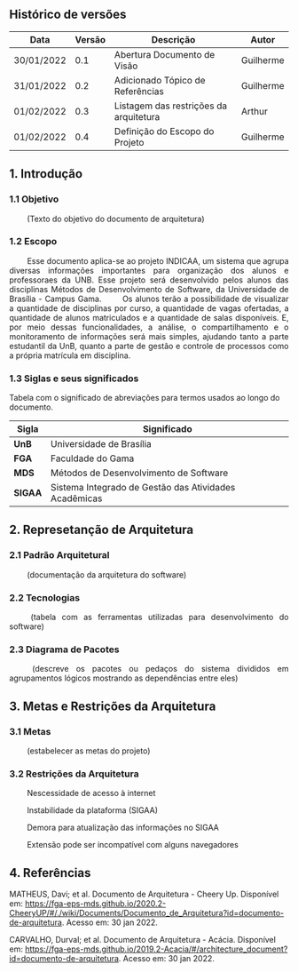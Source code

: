 ## Histórico de versões

|Data|Versão|Descrição|Autor|
|-|-|-|-|
|30/01/2022|0.1|Abertura Documento de Visão|Guilherme|
|31/01/2022|0.2|Adicionado Tópico de Referências|Guilherme|
|01/02/2022|0.3|Listagem das restrições da arquitetura|Arthur|
|01/02/2022|0.4|Definição do Escopo do Projeto|Guilherme|

## 1. <a name="1">Introdução</a>

### 1.1 <a name ="1_1">Objetivo</a>

<p align="justify"> &emsp;&emsp; (Texto do objetivo do documento de arquitetura) </p>

### 1.2 <a name="1_2">Escopo</a>

<p align="justify"> &emsp;&emsp; Esse documento aplica-se ao projeto INDICAA, um sistema que agrupa diversas informações importantes para organização dos alunos e professoraes da UNB. Esse projeto será desenvolvido pelos alunos das disciplinas Métodos de Desenvolvimento de Software, da Universidade de Brasília - Campus Gama.
     Os alunos terão a possibilidade de visualizar a quantidade de disciplinas por curso, a quantidade de vagas ofertadas, a quantidade de alunos matriculados e a quantidade de salas disponíveis. E, por meio dessas funcionalidades, a análise, o compartilhamento e o monitoramento de informações será mais simples, ajudando tanto a parte estudantil da UnB, quanto a parte de gestão e controle de processos como a própria matrícula em disciplina. </p>

### 1.3 <a name=1_3>Siglas e seus significados</a>

Tabela com o significado de abreviações para termos usados ao longo do documento.

|Sigla |Significado |
--|--
|**UnB**| Universidade de Brasília
|**FGA**| Faculdade do Gama 
|**MDS**| Métodos de Desenvolvimento de Software
|**SIGAA**| Sistema Integrado de Gestão das Atividades Acadêmicas

  
## 2. <a name="2">Represetanção de Arquitetura</a>

### 2.1 <a name="2_1">Padrão Arquitetural</a>

<p align="justify">&emsp;&emsp; (documentação da arquitetura do software) </p>

### 2.2 <a name="2_2">Tecnologias</a>

<p align="justify">&emsp;&emsp; (tabela com as ferramentas utilizadas para desenvolvimento do software) </p>
 
 ### 2.3 <a name="2_3">Diagrama de Pacotes</a>

<p align="justify">&emsp;&emsp; (descreve os pacotes ou pedaços do sistema divididos em agrupamentos lógicos mostrando as dependências entre eles) </p>
 
 ## 3. <a name="3">Metas e Restrições da Arquitetura</a>
 
 ### 3.1 <a name="3.1">Metas</a>
 
<p align="justify">&emsp;&emsp; (estabelecer as metas do projeto) </p>

### 3.2 <a name="3.2">Restrições da Arquitetura</a>

<p align="justify">&emsp;&emsp; Nescessidade de acesso à internet </p>
<p align="justify">&emsp;&emsp; Instabilidade da plataforma (SIGAA) </p>
<p align="justify">&emsp;&emsp; Demora para atualização das informações no SIGAA </p>
<p align="justify">&emsp;&emsp; Extensão pode ser incompatível com alguns navegadores </p>

 
## 4. <a name="4">Referências</a>
 
 MATHEUS, Davi; et al. Documento de Arquitetura - Cheery Up. Disponível em: <https://fga-eps-mds.github.io/2020.2-CheeryUP/#/./wiki/Documents/Documento_de_Arquitetura?id=documento-de-arquitetura>. Acesso em: 30 jan 2022.
 
 CARVALHO, Durval; et al. Documento de Arquitetura - Acácia. Disponível em: <https://fga-eps-mds.github.io/2019.2-Acacia/#/architecture_document?id=documento-de-arquitetura>. Acesso em: 30 jan 2022.
 
